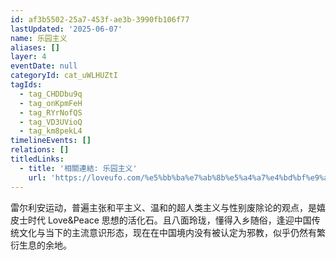 ```yaml
---
id: af3b5502-25a7-453f-ae3b-3990fb106f77
lastUpdated: '2025-06-07'
name: 乐园主义
aliases: []
layer: 4
eventDate: null
categoryId: cat_uWLHUZtI
tagIds:
  - tag_CHDDbu9q
  - tag_onKpmFeH
  - tag_RYrNofQS
  - tag_VD3UVioQ
  - tag_km8pekL4
timelineEvents: []
relations: []
titledLinks:
  - title: '相關連結: 乐园主义'
    url: 'https://loveufo.com/%e5%bb%ba%e7%ab%8b%e5%a4%a7%e4%bd%bf%e9%a6%86/'
---
```

雷尔利安运动，普遍主张和平主义、温和的超人类主义与性别废除论的观点，是嬉皮士时代 Love&Peace 思想的活化石。且八面玲珑，懂得入乡随俗，逢迎中国传统文化与当下的主流意识形态，现在在中国境内没有被认定为邪教，似乎仍然有繁衍生息的余地。
